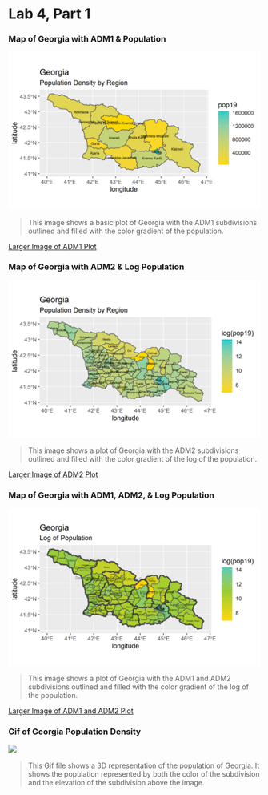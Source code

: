 # Lab 4, Part 1

### Map of Georgia with ADM1 & Population
![](ggeo_pop19.png)
> This image shows a basic plot of Georgia with the ADM1 subdivisions outlined and filled with the color gradient of the population. 

[Larger Image of ADM1 Plot](ggeo_pop19.png)

### Map of Georgia with ADM2 & Log Population
![](2geo_pop19.png)
> This image shows a plot of Georgia with the ADM2 subdivisions outlined and filled with the color gradient of the log of the population. 

[Larger Image of ADM2 Plot](2geo_pop19.png)

### Map of Georgia with ADM1, ADM2, & Log Population
![](loggeo.png)
> This image shows a plot of Georgia with the ADM1 and ADM2 subdivisions outlined and filled with the color gradient of the log of the population.  

[Larger Image of ADM1 and ADM2 Plot](loggeo.png)

### Gif of Georgia Population Density
![](georgia1adms.gif)
>  This Gif file shows a 3D representation of the population of Georgia. It shows the population represented by both the color of the subdivision and the elevation of the subdivision above the image.
